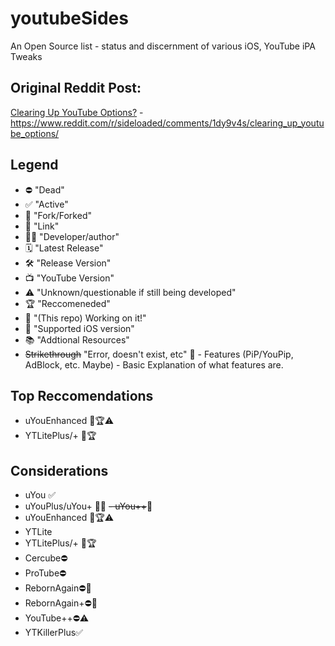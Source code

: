 # youtubeSides
An Open Source list - status and discernment of various iOS, YouTube iPA Tweaks
## Original Reddit Post:
[Clearing Up YouTube Options?](https://www.reddit.com/r/sideloaded/comments/1dy9v4s/clearing_up_youtube_options/) - https://www.reddit.com/r/sideloaded/comments/1dy9v4s/clearing_up_youtube_options/

## Legend
- ⛔ "Dead"
- ✅ "Active"
- 🔱 "Fork/Forked"
- 🔗 "Link"
- 🧑‍💻 "Developer/author"
- 🗓️ "Latest Release"
- 🛠️ "Release Version"
- 📺 "YouTube Version"
- ⚠️ "Unknown/questionable if still being developed"
- 🏆 "Reccomeneded"
- 🚧 "(This repo) Working on it!"
- 📱 "Supported iOS version"
- 📚 "Addtional Resources"
- ~~Strikethrough~~ "Error, doesn't exist, etc"
🚧 - Features (PiP/YouPip, AdBlock, etc. Maybe)
      - Basic Explanation of what features are.
 
## Top Reccomendations
- uYouEnhanced 🔱🏆⚠️
- YTLitePlus/+ 🔱🏆

## Considerations
- uYou ✅
- uYouPlus/uYou+ 🔱✅
~~- uYou++~~🔱
- uYouEnhanced 🔱🏆⚠️
- YTLite
- YTLitePlus/+ 🔱🏆
- Cercube⛔
- ProTube⛔
- RebornAgain⛔🔱
- RebornAgain+⛔🔱
- YouTube++⛔⚠️
- YTKillerPlus✅
